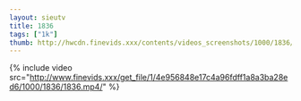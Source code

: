```yaml
--- 
layout: sieutv
title: 1836
tags: ["1k"]
thumb: http://hwcdn.finevids.xxx/contents/videos_screenshots/1000/1836/preview.mp4.jpg
---
```

{% include video src="http://www.finevids.xxx/get_file/1/4e956848e17c4a96fdff1a8a3ba28ed6/1000/1836/1836.mp4/" %} 
